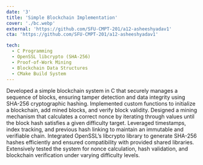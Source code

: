 ```yaml
---
date: '3'
title: 'Simple Blockchain Implementation'
cover: './bc.webp'
external: 'https://github.com/SFU-CMPT-201/a12-asheeshyadav1'
cta: 'https://github.com/SFU-CMPT-201/a12-asheeshyadav1'

tech:
  - C Programming
  - OpenSSL libcrypto (SHA-256)
  - Proof-of-Work Mining
  - Blockchain Data Structures
  - CMake Build System
---
```


Developed a simple blockchain system in C that securely manages a sequence of blocks, ensuring tamper detection and data integrity using SHA-256 cryptographic hashing. Implemented custom functions to initialize a blockchain, add mined blocks, and verify block validity. Designed a mining mechanism that calculates a correct nonce by iterating through values until the block hash satisfies a given difficulty target. Leveraged timestamps, index tracking, and previous hash linking to maintain an immutable and verifiable chain. Integrated OpenSSL’s libcrypto library to generate SHA-256 hashes efficiently and ensured compatibility with provided shared libraries. Extensively tested the system for nonce calculation, hash validation, and blockchain verification under varying difficulty levels.
